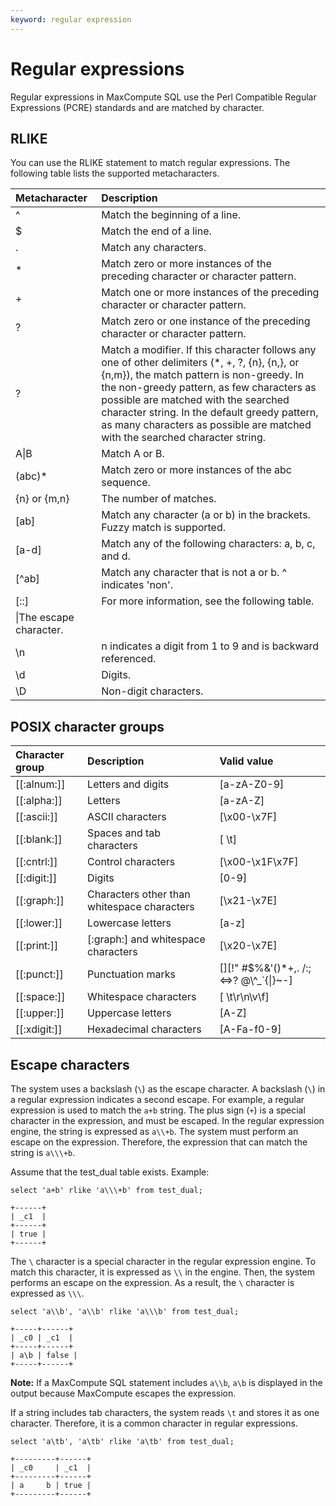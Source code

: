 ```yaml
---
keyword: regular expression
---
```


# Regular expressions

Regular expressions in MaxCompute SQL use the Perl Compatible Regular Expressions \(PCRE\) standards and are matched by character.

## RLIKE

You can use the RLIKE statement to match regular expressions. The following table lists the supported metacharacters.

|Metacharacter|Description|
|:------------|:----------|
|^|Match the beginning of a line.|
|$|Match the end of a line.|
|.|Match any characters.|
|\*|Match zero or more instances of the preceding character or character pattern.|
|+|Match one or more instances of the preceding character or character pattern.|
|?|Match zero or one instance of the preceding character or character pattern.|
|?|Match a modifier. If this character follows any one of other delimiters \(\*, +, ?, \{n\}, \{n,\}, or \{n,m\}\), the match pattern is non-greedy. In the non-greedy pattern, as few characters as possible are matched with the searched character string. In the default greedy pattern, as many characters as possible are matched with the searched character string.|
|A\|B|Match A or B.|
|\(abc\)\*|Match zero or more instances of the abc sequence.|
|\{n\} or \{m,n\}|The number of matches.|
|\[ab\]|Match any character \(a or b\) in the brackets. Fuzzy match is supported.|
|\[a-d\]|Match any of the following characters: a, b, c, and d.|
|\[^ab\]|Match any character that is not a or b. ^ indicates 'non'.|
|\[::\]|For more information, see the following table.|
|\\|The escape character.|
|\\n|n indicates a digit from 1 to 9 and is backward referenced.|
|\\d|Digits.|
|\\D|Non-digit characters.|

## POSIX character groups

|Character group|Description|Valid value|
|:--------------|:----------|:----------|
|\[\[:alnum:\]\]|Letters and digits|\[a-zA-Z0-9\]|
|\[\[:alpha:\]\]|Letters|\[a-zA-Z\]|
|\[\[:ascii:\]\]|ASCII characters|\[\\x00-\\x7F\]|
|\[\[:blank:\]\]|Spaces and tab characters|\[ \\t\]|
|\[\[:cntrl:\]\]|Control characters|\[\\x00-\\x1F\\x7F\]|
|\[\[:digit:\]\]|Digits|\[0-9\]|
|\[\[:graph:\]\]|Characters other than whitespace characters|\[\\x21-\\x7E\]|
|\[\[:lower:\]\]|Lowercase letters|\[a-z\]|
|\[\[:print:\]\]|\[:graph:\] and whitespace characters|\[\\x20-\\x7E\]|
|\[\[:punct:\]\]|Punctuation marks|\[\]\[!" \#$%&'\(\)\*+,. /:;<=\>? @\\^\_\`\{\|\}~-\]|
|\[\[:space:\]\]|Whitespace characters|\[ \\t\\r\\n\\v\\f\]|
|\[\[:upper:\]\]|Uppercase letters|\[A-Z\]|
|\[\[:xdigit:\]\]|Hexadecimal characters|\[A-Fa-f0-9\]|

## Escape characters

The system uses a backslash \(`\`\) as the escape character. A backslash \(`\`\) in a regular expression indicates a second escape. For example, a regular expression is used to match the `a+b` string. The plus sign \(`+`\) is a special character in the expression, and must be escaped. In the regular expression engine, the string is expressed as `a\\+b`. The system must perform an escape on the expression. Therefore, the expression that can match the string is `a\\\+b`.

Assume that the test\_dual table exists. Example:

```
select 'a+b' rlike 'a\\\+b' from test_dual;

+------+
| _c1  |
+------+
| true |
+------+
```

The `\` character is a special character in the regular expression engine. To match this character, it is expressed as `\\` in the engine. Then, the system performs an escape on the expression. As a result, the `\` character is expressed as `\\\`.

```
select 'a\\b', 'a\\b' rlike 'a\\\b' from test_dual;

+-----+------+
| _c0 | _c1  |
+-----+------+
| a\b | false |
+-----+------+
```

**Note:** If a MaxCompute SQL statement includes `a\\b`, `a\b` is displayed in the output because MaxCompute escapes the expression.

If a string includes tab characters, the system reads `\t` and stores it as one character. Therefore, it is a common character in regular expressions.

```
select 'a\tb', 'a\tb' rlike 'a\tb' from test_dual;

+---------+------+
| _c0     | _c1  |
+---------+------+
| a     b | true |
+---------+------+
```

